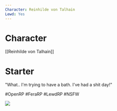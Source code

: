```yaml
---
Character: Reinhilde von Talhain
Lewd: Yes
---
```

# Character
[[Reinhilde von Talhain]]

# Starter
"What.. I'm trying to have a bath. I've had a shit day!"

#OpenRP #FeraRP #LewdRP #NSFW

![](FOU879xWYAAJg9b.jpg)